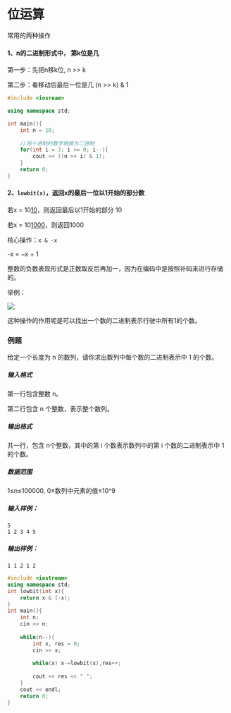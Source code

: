 # 位运算

常用的两种操作

#### 1、n的二进制形式中， 第k位是几

第一步：先把n移k位,   n >> k

第二步：看移动后最后一位是几   (n >> k) & 1



```c++
#include <iosream>

using namespace std;

int main(){
    int n = 10;
    
    //将十进制的数字转换为二进制
    for(int i = 3; i >= 0; i--){
        cout << ((n >> i) & 1);
    }
    return 0;
}
```

#### 2、`lowbit(x)`，返回x的最后一位以1开始的部分数

若x = 10<u>10</u>，则返回最后以1开始的部分 10

若x = 10<u>1000</u>，则返回1000

核心操作：`x & -x`

-x = ~x + 1

整数的负数表现形式是正数取反后再加一，因为在编码中是按照补码来进行存储的。

举例：

![](\image\lowbit(x).png)

这种操作的作用呢是可以找出一个数的二进制表示行驶中所有1的个数。

### 例题

给定一个长度为 n 的数列，请你求出数列中每个数的二进制表示中 1 的个数。

##### 输入格式

第一行包含整数 n。

第二行包含 n 个整数，表示整个数列。

##### 输出格式

共一行，包含 n个整数，其中的第 i 个数表示数列中的第 i 个数的二进制表示中 1 的个数。

##### 数据范围

1≤n≤100000,
0≤数列中元素的值≤10^9

##### 输入样例：

```
5
1 2 3 4 5
```

##### 输出样例：

```
1 1 2 1 2
```

```c++
#include <iostream>
using namespace std;
int lowbit(int x){
    return x & (-x);
}
int main(){
	int n;
    cin >> n;
    
    while(n--){
        int x, res = 0;
        cin >> x;
        
        while(x) x-=lowbit(x),res++;
        
        cout << res << " ";
    }
    cout << endl;
    return 0;
}
```

